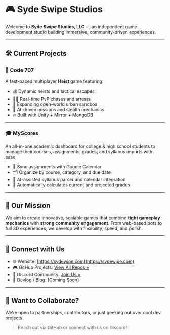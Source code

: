 # 🎮 Syde Swipe Studios

Welcome to **Syde Swipe Studios, LLC** — an independent game development studio building immersive, community-driven experiences.

---

## 🛠️ Current Projects

### 🚓 Code 707
A fast-paced multiplayer **Heist** game featuring:

- 💰 Dynamic heists and tactical escapes  
- 👮‍♂️ Real-time PvP chases and arrests  
- 🌆 Expanding open-world urban sandbox  
- 🧠 AI-driven missions and stealth mechanics  
- 🔥 Built with Unity + Mirror + MongoDB

---

### 🎓 MyScores
An all-in-one academic dashboard for college & high school students to manage their courses, assignments, grades, and syllabus imports with ease.

- 📅 Sync assignments with Google Calendar  
- 🗂️ Organize by course, category, and due date  
- 🤖 AI-assisted syllabus parser and calendar integration  
- 🧮 Automatically calculates current and projected grades  

---

## 🚀 Our Mission
We aim to create innovative, scalable games that combine **tight gameplay mechanics** with **strong community engagement**. From web-based bots to full 3D experiences, we develop with flexibility, speed, and polish.

---

## 🔗 Connect with Us
- 🌐 Website: [https://sydewipe.com](https://sydewipe.com)
- 🎮 GitHub Projects: [View All Repos »](https://github.com/SydeSwipeStudios)
- 👾 Discord Community: [Join Us »](https://discord.gg/yourserverlink)
- 🧠 Devlog / Blog: [Coming Soon]

---

## 📌 Want to Collaborate?
We’re open to partnerships, contributors, or just geeking out over cool dev projects.

> Reach out via GitHub or connect with us on Discord!

